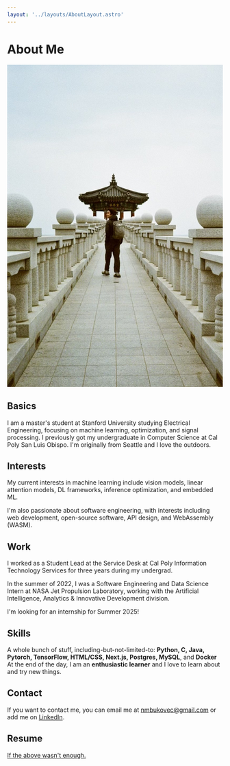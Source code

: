 ```yaml
---
layout: '../layouts/AboutLayout.astro'
---
```


# About Me

![An image of me in Korea](../assets/IMG_2790.png)

## Basics

I am a master's student at Stanford University studying Electrical Engineering, focusing on machine learning, optimization, and signal processing. I previously got my undergraduate in Computer Science at Cal Poly San Luis Obispo. I'm originally from Seattle and I love the outdoors.

## Interests

My current interests in machine learning include vision models, linear attention models, DL frameworks, inference optimization, and embedded ML.
 
I'm also passionate about software engineering, with interests including web development, open-source software, API design, and WebAssembly (WASM).

## Work

I worked as a Student Lead at the Service Desk at Cal Poly Information Technology Services for three years during my undergrad.

In the summer of 2022, I was a Software Engineering and Data Science Intern at NASA Jet Propulsion Laboratory, working with the Artificial Intelligence, Analytics & Innovative Development division.

I'm looking for an internship for Summer 2025!

## Skills

A whole bunch of stuff, including-but-not-limited-to: **Python, C, Java, Pytorch, TensorFlow, HTML/CSS, Next.js, Postgres, MySQL**, and **Docker** At the end of the day, I am an **enthusiastic learner** and I love to learn about and try new things.

## Contact

If you want to contact me, you can email me at [nmbukovec@gmail.com](mailto:nmbukovec@gmail.com) or add me on [LinkedIn](https://www.linkedin.com/in/bukovec/).

## Resume

[If the above wasn't enough.](Nick_Bukovec_Resume.pdf)